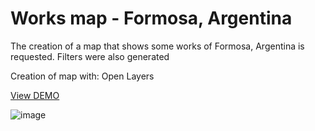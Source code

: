 <h1>Works map - Formosa, Argentina</h1>
<span>The creation of a map that shows some works of Formosa, Argentina is requested.
Filters were also generated</span>
<p>Creation of map with: Open Layers</p>

<a href="https://lourdduarte.github.io/Portfolio/](https://lourduarte01.pythonanywhere.com/mapa/)">View DEMO</a>

![image](https://github.com/lourdDuarte/Obras/assets/66228399/373e4865-34b5-471c-bcaf-7df54ecf85ad)
